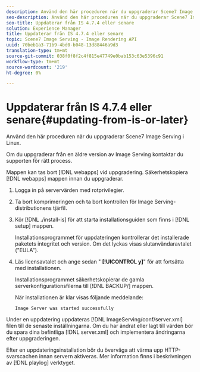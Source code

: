 ```yaml
---
description: Använd den här proceduren när du uppgraderar Scene7 Image Serving i Linux.
seo-description: Använd den här proceduren när du uppgraderar Scene7 Image Serving i Linux.
seo-title: Uppdaterar från IS 4.7.4 eller senare
solution: Experience Manager
title: Uppdaterar från IS 4.7.4 eller senare
topic: Scene7 Image Serving - Image Rendering API
uuid: 70beb1a3-71b9-4bd0-b048-13d88446a9d3
translation-type: tm+mt
source-git-commit: 038f0f8f2c4f815e47749e0bab153c63e5396c91
workflow-type: tm+mt
source-wordcount: '219'
ht-degree: 0%

---
```



# Uppdaterar från IS 4.7.4 eller senare{#updating-from-is-or-later}

Använd den här proceduren när du uppgraderar Scene7 Image Serving i Linux.

Om du uppgraderar från en äldre version av Image Serving kontaktar du supporten för rätt process.

Mappen kan tas bort [!DNL webapps] vid uppgradering. Säkerhetskopiera [!DNL webapps] mappen innan du uppgraderar.

1. Logga in på servervärden med rotprivilegier.
1. Ta bort komprimeringen och ta bort kontrollen för Image Serving-distributionens tjärfil.
1. Kör [!DNL ./install-is] för att starta installationsguiden som finns i [!DNL setup] mappen.

   Installationsprogrammet för uppdateringen kontrollerar det installerade paketets integritet och version. Om det lyckas visas slutanvändaravtalet (&quot;EULA&quot;).
1. Läs licensavtalet och ange sedan &quot; **[!UICONTROL y]**&quot; för att fortsätta med installationen.

   Installationsprogrammet säkerhetskopierar de gamla serverkonfigurationsfilerna till [!DNL BACKUP/] mappen.

   När installationen är klar visas följande meddelande:

   `Image Server was started successfully`

Under en uppdatering uppdateras [!DNL ImageServing/conf/server.xml] filen till de senaste inställningarna. Om du har ändrat eller lagt till värden bör du spara dina befintliga [!DNL server.xml] och implementera ändringarna efter uppgraderingen.

Efter en uppdateringsinstallation bör du överväga att värma upp HTTP-svarscachen innan servern aktiveras. Mer information finns i beskrivningen av [!DNL playlog] verktyget.
